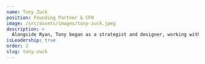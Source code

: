 ```yaml
---
name: Tony Zuck
position: Founding Partner & CFO
image: /src/assets/images/tony-zuck.jpeg
description: >
  Alongside Ryan, Tony began as a strategist and designer, working with some of the earliest versions of today’s software programs — leading the way for zu techies to come. These days, Tony leads zu’s Operations and Financial direction, combining operational excellence with creativity and nimble strategy for both ourselves and our clients.
isLeadership: true
order: 2
slug: tony-zuck
---
```

